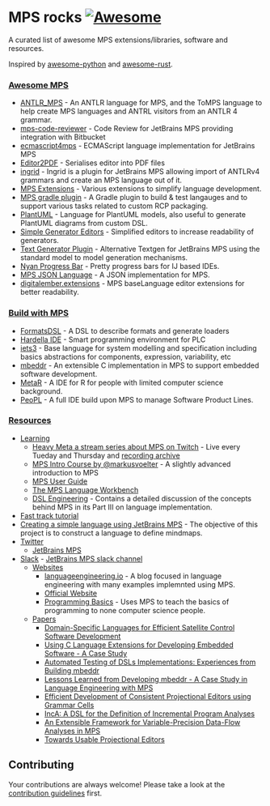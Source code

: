 # MPS rocks [![Awesome](https://cdn.rawgit.com/sindresorhus/awesome/d7305f38d29fed78fa85652e3a63e154dd8e8829/media/badge.svg)](https://github.com/sindresorhus/awesome)

A curated list of awesome MPS extensions/libraries, software and resources.

Inspired by [awesome-python](https://github.com/vinta/awesome-python/) and [awesome-rust](https://github.com/rust-unofficial/awesome-rust).


### [Awesome MPS](#awesome-MPS)
  - [ANTLR_MPS](https://github.com/CampagneLaboratory/ANTLR_MPS) - An ANTLR language for MPS, and the ToMPS language to help create MPS languages and ANTRL visitors from an ANTLR 4 grammar.
  - [mps-code-reviewer](https://github.com/Workday/mps-code-reviewer) - Code Review for JetBrains MPS providing integration with Bitbucket
  - [ecmascript4mps](https://github.com/mar9000/ecmascript4mps) - ECMAScript language implementation for JetBrains MPS
  - [Editor2PDF](https://github.com/CampagneLaboratory/Editor2PDF) - Serialises editor into PDF files
  - [ingrid](https://github.com/premun/ingrid) - Ingrid is a plugin for JetBrains MPS allowing import of ANTLRv4 grammars and create an MPS language out of it.
  - [MPS Extensions](https://github.com/JetBrains/MPS-extensions) - Various extensions to simplify language development.
  - [MPS gradle plugin](https://github.com/mbeddr/mps-gradle-plugin) - A Gradle plugin to build & test langauges and to support various tasks related to custom RCP packaging.
  - [PlantUML](https://github.com/vjramirez/PlantUML) - Language for PlantUML models, also useful to generate PlantUML diagrams from custom DSL.
  - [Simple Generator Editors](https://github.com/coolya/mps-generator-editors) - Simplified editors to increase readability of generators.
  - [Text Generator Plugin](https://github.com/DSLFoundry/mps-plaintextgen) - Alternative Textgen for JetBrains MPS using the standard model to model generation mechanisms.
  - [Nyan Progress Bar](https://plugins.jetbrains.com/plugin/8575-nyan-progress-bar) - Pretty progress bars for IJ based IDEs. 
  - [MPS JSON Language](https://github.com/nkoester/mps-json) - A JSON implementation for MPS. 
  - [digitalember.extensions](https://github.com/digital-ember/digitalember.extensions) - MPS baseLanguage editor extensions for better readability.


### [Build with MPS](#build-with-mps)
  - [FormatsDSL](https://github.com/ftomassetti/FormatsDSL) - A DSL to describe formats and generate loaders
  - [Hardella IDE](https://hardella.com/en/) - Smart programming environment for PLC 
  - [iets3](https://github.com/iets3/iets3.opensource) - Base language for system modelling and specification including basics abstractions for  components, expression, variability, etc
  - [mbeddr](https://github.com/mbeddr/mbeddr.core) - An extensible C implementation in MPS to support embedded software development.
  - [MetaR](https://github.com/CampagneLaboratory/MetaR) - A IDE for R for people with limited computer science background.
  - [PeoPL](https://github.com/benbehringer/peopl) - A full IDE build upon MPS to manage Software Product Lines.
### [Resources](#resources)
  - [Learning](#learing)
      - [Heavy Meta a stream series about MPS on Twitch](https://medium.com/@dumdidum/heavy-meta-ff8fae0ce88d) - Live every Tueday and Thursday and [recording archive](https://www.twitch.tv/collections/CEnssF4wYhUalw)
      - [MPS Intro Course by @markusvoelter](https://github.com/markusvoelter/mpsintrocourse) - A slightly advanced introduction to MPS
      - [MPS User Guide](https://confluence.jetbrains.com/display/MPSD20173/MPS+User%27s+Guide)
      - [The MPS Language Workbench](http://campagnelab.org/publications/our-books/)
      - [DSL Engineering](http://dslbook.org/) - Contains a detailed discussion of the concepts behind MPS in its Part III on language implementation.
  - [Fast track tutorial](https://confluence.jetbrains.com/display/MPSD20173/Fast+Track+to+MPS)
  - [Creating a simple language using JetBrains MPS](https://dev.to/antoine/creating-a-simple-language-using-jetbrains-mps-c7d) - The objective of this project is to construct a language to define mindmaps.
  - [Twitter](#twitter)
      - [JetBrains MPS](https://twitter.com/jetbrains_mps)
- [Slack](#slack)
      - [JetBrains MPS slack channel](http://slack-mps.jetbrains.com/)
  - [Websites](#websites)
      - [languageengineering.io](https://languageengineering.io) - A blog focused in language engineering with many examples implemnted using MPS.
      - [Official Website](https://www.jetbrains.com/mps/)
      - [Programming Basics](https://markusvoelter.github.io/ProgrammingBasics/) - Uses MPS to teach the basics of programming to none computer science people.
  - [Papers](#papers)
      - [Domain-Specific Languages for Efficient Satellite Control Software Development](http://mbeddr.com/files/dasia_wortmann.pdf)
      - [Using C Language Extensions for Developing Embedded Software - A Case Study](http://mbeddr.com/files/mbeddr-cs-oopsla2015-preprint.pdf)
      - [Automated Testing of DSLs Implementations: Experiences from Building mbeddr](http://mbeddr.com/files/sqj_2017.pdf)
      - [Lessons Learned from Developing mbeddr - A Case Study in Language Engineering with MPS](http://mbeddr.com/files/sosym_2017.pdf)
      - [Efficient Development of Consistent Projectional Editors using Grammar Cells](http://mbeddr.com/files/gc-sle.pdf)
      - [IncA: A DSL for the Definition of Incremental Program Analyses](http://mbeddr.com/files/inca-ase.pdf)
      - [An Extensible Framework for Variable-Precision Data-Flow Analyses in MPS](http://mbeddr.com/files/mps-df-ase.pdf)
      - [Towards Usable Projectional Editors](http://mbeddr.com/files/projectionalEditing-sle2014.pdf)

## Contributing

 Your contributions are always welcome! Please take a look at the [contribution guidelines](https://github.com/coolya/mps.rocks/blob/master/CONTRIBUTING) first.
